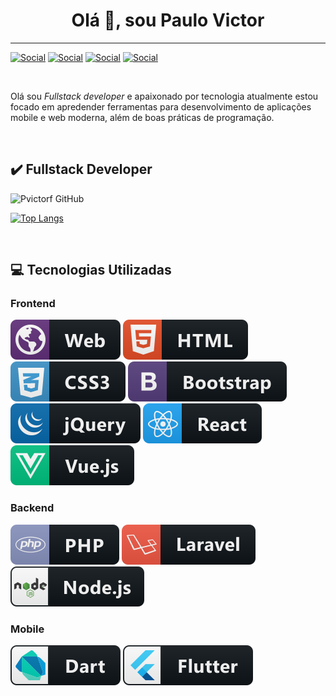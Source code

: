<center><h1>Olá 👋, sou Paulo Victor</h1></center>

<hr>

[![Social](https://img.shields.io/badge/Facebook-1877F2?style=for-the-badge&logo=facebook&logoColor=white)](https://www.facebook.com/profile.php?id=100065350841697)
[![Social](https://img.shields.io/badge/Microsoft_Outlook-0078D4?style=for-the-badge&logo=microsoft-outlook&logoColor=white)](mailto:pvictorferreira@hotmail.com)
[![Social](https://img.shields.io/badge/LinkedIn-0077B5?style=for-the-badge&logo=linkedin&logoColor=white)](https://wa.me/5521965901813)
[![Social](https://img.shields.io/badge/WhatsApp-25D366?style=for-the-badge&logo=whatsapp&logoColor=white)](https://wa.me/5521965901813)

<br/>

<p> Olá sou <i>Fullstack developer </i> e apaixonado por tecnologia atualmente estou focado em apredender ferramentas para desenvolvimento de aplicações mobile e web moderna, além de boas práticas de programação. </p>

<br/>



<h2>✔️ Fullstack Developer </h2> 

![Pvictorf GitHub](https://github-readme-stats.vercel.app/api?username=pvictorf&show_icons=true&theme=dark&card_width=446)

[![Top Langs](https://github-readme-stats.vercel.app/api/top-langs/?username=pvictorf&layout=compact&theme=dark&card_width=446)](https://github.com/anuraghazra/github-readme-stats)

<br/>

<h2>💻 Tecnologias Utilizadas </h2>

<h3> Frontend </h3>

![Tec](./assets/icons/web.svg)
![Tec](./assets/icons/html.svg)
![Tec](./assets/icons/css.svg)
![Tec](./assets/icons/bootstrap.svg)
![Tec](./assets/icons/jquery.svg)
![Tec](./assets/icons/react.svg)
![Tec](./assets/icons/vue.svg)

<h3> Backend </h3>

![Tec](./assets/icons/php.svg)
![Tec](./assets/icons/laravel.svg)
![Tec](./assets/icons/nodejs.svg)


<h3> Mobile </h3>

![Tec](./assets/icons/dart.svg)
![Tec](./assets/icons/flutter.svg)
